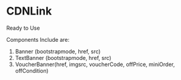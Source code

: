 # CDNLink
Ready to Use

Components Include are:
1. Banner (bootstrapmode, href, src)
2. TextBanner (bootstrapmode, href, src)
3. VoucherBanner(href, imgsrc, voucherCode, offPrice, miniOrder, offCondition)

